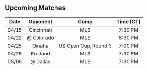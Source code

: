 ## Upcoming Matches
Date|Opponent|Comp|Time (CT)
:-:|:-:|:-:|:-:
04/15|Cincinnati|MLS|7:30 PM 
04/22|@ Colorado|MLS|8:30 PM 
04/25|Omaha|US Open Cup, Round 3|7:00 PM 
04/29|Portland|MLS|7:30 PM 
05/06|@ Dallas|MLS|7:30 PM 
